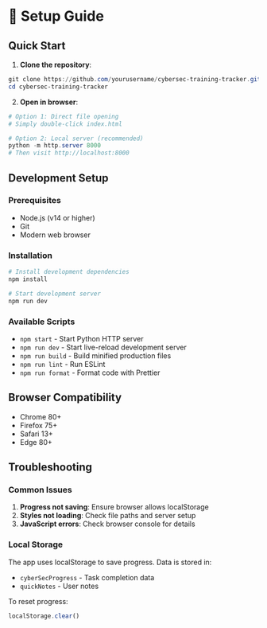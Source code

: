 # 🚀 Setup Guide

## Quick Start

1. **Clone the repository**:
```powershell
git clone https://github.com/yourusername/cybersec-training-tracker.git
cd cybersec-training-tracker
```

2. **Open in browser**:
```powershell
# Option 1: Direct file opening
# Simply double-click index.html

# Option 2: Local server (recommended)
python -m http.server 8000
# Then visit http://localhost:8000
```

## Development Setup

### Prerequisites
- Node.js (v14 or higher)
- Git
- Modern web browser

### Installation
```powershell
# Install development dependencies
npm install

# Start development server
npm run dev
```

### Available Scripts
- `npm start` - Start Python HTTP server
- `npm run dev` - Start live-reload development server
- `npm run build` - Build minified production files
- `npm run lint` - Run ESLint
- `npm run format` - Format code with Prettier

## Browser Compatibility

- Chrome 80+
- Firefox 75+
- Safari 13+
- Edge 80+

## Troubleshooting

### Common Issues

1. **Progress not saving**: Ensure browser allows localStorage
2. **Styles not loading**: Check file paths and server setup
3. **JavaScript errors**: Check browser console for details

### Local Storage

The app uses localStorage to save progress. Data is stored in:
- `cyberSecProgress` - Task completion data
- `quickNotes` - User notes

To reset progress:
```javascript
localStorage.clear()
```
